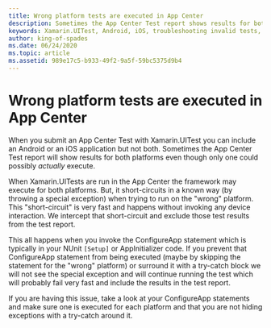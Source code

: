 ```yaml
---
title: Wrong platform tests are executed in App Center
description: Sometimes the App Center Test report shows results for both platforms
keywords: Xamarin.UITest, Android, iOS, troubleshooting invalid tests, running tests
author: king-of-spades
ms.date: 06/24/2020
ms.topic: article
ms.assetid: 989e17c5-b933-49f2-9a5f-59bc5375d9b4
---
```


# Wrong platform tests are executed in App Center
When you submit an App Center Test with Xamarin.UITest you can include an Android or an iOS application but not both. Sometimes the App Center Test report will show results for both platforms even though only one could possibly *actually* execute.

When Xamarin.UITests are run in the App Center the framework may execute for both platforms. But, it short-circuits in a known way (by throwing a special exception) when trying to run on the "wrong" platform. This "short-circuit" is very fast and happens without invoking any device interaction. We intercept that short-circuit and exclude those test results from the test report.

This all happens when you invoke the ConfigureApp statement which is typically in your NUnit `[Setup]` or AppInitializer code. If you prevent that ConfigureApp statement from being executed (maybe by skipping the statement for the "wrong" platform) or surround it with a try-catch block we will not see the special exception and will continue running the test which will probably fail very fast and include the results in the test report.

If you are having this issue, take a look at your ConfigureApp statements and make sure one is executed for each platform and that you are not hiding exceptions with a try-catch around it. 